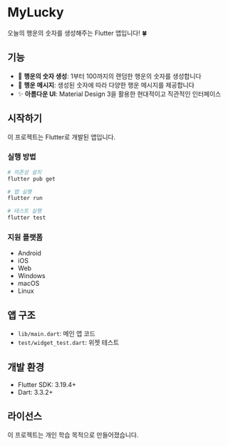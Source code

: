 # MyLucky

오늘의 행운의 숫자를 생성해주는 Flutter 앱입니다! 🍀

## 기능

- 🎲 **행운의 숫자 생성**: 1부터 100까지의 랜덤한 행운의 숫자를 생성합니다
- 🎉 **행운 메시지**: 생성된 숫자에 따라 다양한 행운 메시지를 제공합니다
- ✨ **아름다운 UI**: Material Design 3을 활용한 현대적이고 직관적인 인터페이스

## 시작하기

이 프로젝트는 Flutter로 개발된 앱입니다.

### 실행 방법

```bash
# 의존성 설치
flutter pub get

# 앱 실행
flutter run

# 테스트 실행
flutter test
```

### 지원 플랫폼

- Android
- iOS
- Web
- Windows
- macOS
- Linux

## 앱 구조

- `lib/main.dart`: 메인 앱 코드
- `test/widget_test.dart`: 위젯 테스트

## 개발 환경

- Flutter SDK: 3.19.4+
- Dart: 3.3.2+

## 라이선스

이 프로젝트는 개인 학습 목적으로 만들어졌습니다.
